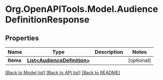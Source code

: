 # Org.OpenAPITools.Model.AudienceDefinitionResponse

## Properties

Name | Type | Description | Notes
------------ | ------------- | ------------- | -------------
**Items** | [**List&lt;AudienceDefinition&gt;**](AudienceDefinition.md) |  | [optional] 

[[Back to Model list]](../README.md#documentation-for-models) [[Back to API list]](../README.md#documentation-for-api-endpoints) [[Back to README]](../README.md)

